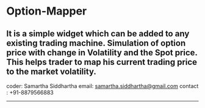 # Option-Mapper
It is a simple widget which can be added to any existing trading machine.
Simulation of option price with change in Volatility and the Spot price.
This helps trader to map his current trading price to the market volatility.
-------------------------------------------------------------------------------
coder: Samartha Siddhartha 
email: samartha.siddhartha@gmail.com
contact : +91-8879566883

-------------------------------------------------------------------------------

